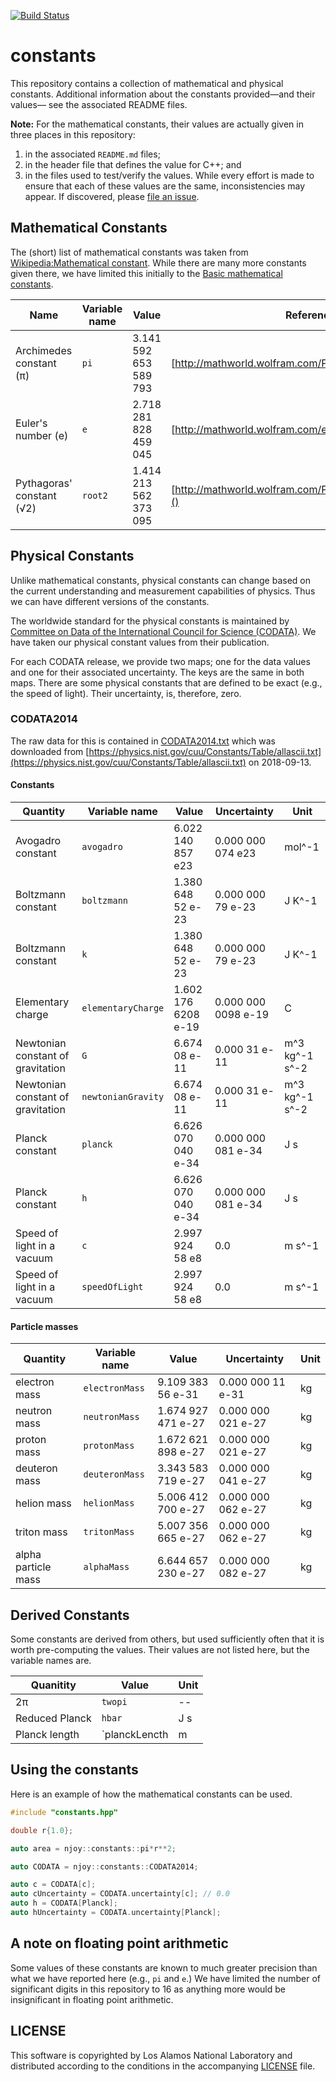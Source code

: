 [![Build Status](http://jenkins.njoy21.io:8080/buildStatus/icon?job=constants)](http://jenkins.njoy21.io:8080/job/constants/)

# constants
This repository contains a collection of mathematical and physical constants. Additional information about the constants provided&mdash;and their values&mdash; see the associated README files.

**Note:** For the mathematical constants, their values are actually given in three places in this repository:

1. in the associated `README.md` files;
2. in the header file that defines the value for C++; and
3. in the files used to test/verify the values.
While every effort is made to ensure that each of these values are the same, inconsistencies may appear. If discovered, please [file an issue](https://github.com/njoy/constants/issues).

## Mathematical Constants
The (short) list of mathematical constants was taken from [Wikipedia:Mathematical constant](https://en.wikipedia.org/wiki/Mathematical_constant). While there are many more constants given there, we have limited this initially to the [Basic mathematical constants](https://en.wikipedia.org/wiki/Mathematical_constant#Basic_mathematical_constants).

| Name                      | Variable name | Value                 | Reference                                                 | Reference Date | 
| ----                      | ------------- | -----                 | ---------                                                 | --------       | 
| Archimedes constant (π)   | `pi`          | 3.141 592 653 589 793 | [http://mathworld.wolfram.com/Pi.html]()                  | 2018-09-13     | 
| Euler's number (e)        | `e`           | 2.718 281 828 459 045 | [http://mathworld.wolfram.com/e.html]()                   | 2018-09-13     | 
| Pythagoras' constant (√2) | `root2`       | 1.414 213 562 373 095 | [http://mathworld.wolfram.com/PythagorassConstant.html]() | 2018-09-13     | 

## Physical Constants
Unlike mathematical constants, physical constants can change based on the current understanding and measurement capabilities of physics. Thus we can have different versions of the constants. 

The worldwide standard for the physical constants is maintained by [Committee on Data of the International Council for Science (CODATA)](https://www.codata.org). We have taken our physical constant values from their publication.

For each CODATA release, we provide two maps; one for the data values and one for their associated uncertainty. The keys are the same in both maps. There are some physical constants that are defined to be exact (e.g., the speed of light). Their uncertainty, is, therefore, zero.

### CODATA2014
The raw data for this is contained in [CODATA2014.txt](resources/CODATA2014.txt) which was downloaded from [https://physics.nist.gov/cuu/Constants/Table/allascii.txt](https://physics.nist.gov/cuu/Constants/Table/allascii.txt) on 2018-09-13.

#### Constants
| Quantity                          | Variable name      | Value               | Uncertainty         | Unit           | 
| --------                          | -------------      | ----                | ------              | ------         | 
| Avogadro constant                 | `avogadro`         | 6.022 140 857 e23   | 0.000 000 074 e23   | mol^-1         | 
| Boltzmann constant                | `boltzmann`        | 1.380 648 52  e-23  | 0.000 000 79  e-23  | J K^-1         | 
| Boltzmann constant                | `k`                | 1.380 648 52  e-23  | 0.000 000 79  e-23  | J K^-1         | 
| Elementary charge                 | `elementaryCharge` | 1.602 176 6208 e-19 | 0.000 000 0098 e-19 | C              | 
| Newtonian constant of gravitation | `G`                | 6.674 08 e-11       | 0.000 31 e-11       | m^3 kg^-1 s^-2 | 
| Newtonian constant of gravitation | `newtonianGravity` | 6.674 08 e-11       | 0.000 31 e-11       | m^3 kg^-1 s^-2 | 
| Planck constant                   | `planck`           | 6.626 070 040 e-34  | 0.000 000 081 e-34  | J s            | 
| Planck constant                   | `h`                | 6.626 070 040 e-34  | 0.000 000 081 e-34  | J s            | 
| Speed of light in a vacuum        | `c`                | 2.997 924 58  e8    | 0.0                 | m s^-1         | 
| Speed of light in a vacuum        | `speedOfLight`     | 2.997 924 58  e8    | 0.0                 | m s^-1         | 

#### Particle masses
| Quantity                          | Variable name      | Value               | Uncertainty         | Unit           | 
| --------                          | -------------      | ----                | ------              | ------         | 
| electron mass                     | `electronMass`     | 9.109 383 56 e-31   | 0.000 000 11 e-31   | kg             | 
| neutron mass                      | `neutronMass`      | 1.674 927 471 e-27  | 0.000 000 021 e-27  | kg             | 
| proton mass                       | `protonMass`       | 1.672 621 898 e-27  | 0.000 000 021 e-27  | kg             | 
| deuteron mass                     | `deuteronMass`     | 3.343 583 719 e-27  | 0.000 000 041 e-27  | kg             | 
| helion mass                       | `helionMass`       | 5.006 412 700 e-27  | 0.000 000 062 e-27  | kg             | 
| triton mass                       | `tritonMass`       | 5.007 356 665 e-27  | 0.000 000 062 e-27  | kg             | 
| alpha particle mass               | `alphaMass`        | 6.644 657 230 e-27  | 0.000 000 082 e-27  | kg             | 


## Derived Constants
Some constants are derived from others, but used sufficiently often that it is worth pre-computing the values. Their values are not listed here, but the variable names are.

 | Quanitity      | Value         | Unit | 
 | ----           | -----         | ---- | 
 | 2π             | `twopi`       | --   | 
 | Reduced Planck | `hbar`        | J s  | 
 | Planck length  | `planckLencth | m    | 


## Using the constants
Here is an example of how the mathematical constants can be used.
```cpp
#include "constants.hpp"

double r{1.0};

auto area = njoy::constants::pi*r**2;

auto CODATA = njoy::constants::CODATA2014;

auto c = CODATA[c];
auto cUncertainty = CODATA.uncertainty[c]; // 0.0
auto h = CODATA[Planck];
auto hUncertainty = CODATA.uncertainty[Planck];
```

## A note on floating point arithmetic 
Some values of these constants are known to much greater precision than what we have reported here (e.g., `pi` and `e`.) We have limited the number of significant digits in this repository to 16 as anything more would be insignificant in floating point arithmetic.

## LICENSE
This software is copyrighted by Los Alamos National Laboratory and distributed according to the conditions in the accompanying [LICENSE](LICENSE) file. 
